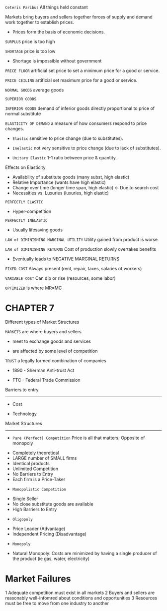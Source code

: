 `Ceteris Paribus` All things held constant

Markets bring buyers and sellers together
forces of supply and demand work together to establish prices.

* Prices form the basis of economic decisions.

`SURPLUS`  price is too high

`SHORTAGE`  price is too low

* Shortage is impossible without government

`PRICE FLOOR`  artificial set price to set a minimum price for a good or service.

`PRICE CEILING`  artificial set maximum price for a good or service.

`NORMAL GOODS` average goods

`SUPERIOR GOODS` 

`INFERIOR GOODS` demand of inferior goods directly proportional to price of normal substitute

`ELASTICITY OF DEMAND` a measure of how consumers respond to price changes.

* `Elastic`  sensitive to price change (due to substitutes).

* `Inelastic`  not very sensitive to price change (due to lack of substitutes).

* `Unitary Elastic`  1-1 ratio between price & quantity.

Effects on Elasticity

* Availability of substitute goods (many subst, high elastic)
* Relative Importance (wants have high elastic)
* Change over time (longer time span, high elastic) <- Due to search cost
* Necessities vs. Luxuries (luxuries, high elastic)

`PERFECTLY ELASTIC`

* Hyper-competition

`PERFECTLY INELASTIC`

* Usually lifesaving goods

`LAW of DIMINISHING MARGINAL UTILITY` Utility gained from product is worse

`LAW of DIMINISHING RETURNS` Cost of production slowly overtakes benefits

* Eventually leads to NEGATIVE MARGINAL RETURNS

`FIXED COST` Always present (rent, repair, taxes, salaries of workers)

`VARIABLE COST` Can dip or rise (resources, some labor)

`OPTIMIZED` is where MR=MC




CHAPTER 7
===
Different types of Market Structures

`MARKETS` are where buyers and sellers

* meet to exchange goods and services

* are affected by some level of competition

`TRUST` a legally formed combination of companies

* 1890 - Sherman Anti-trust Act

* FTC - Federal Trade Commission

Barriers to entry
***

* Cost

* Technology 


Market Structures
***

* `Pure (Perfect) Competition` Price is all that matters; Opposite of monopoly

- Completely theoretical
- LARGE number of SMALL firms
- Identical products
- Unlimited Competition
- No Barriers to Entry
- Each firm is a Price-Taker


* `Monopolistic Competition`

- Single Seller
- No close substitute goods are available
- High Barriers to Entry


* `Oligopoly`
- Price Leader (Advantage)
- Independent Pricing (Disadvantage)


* `Monopoly`

- Natural Monopoly: Costs are minimized by having a single producer of the product (ie gas, water, electricity)


Market Failures
===

1 Adequate competition must exist in all markets
2 Buyers and sellers are reasonably well-infomred about conditions and opportunities
3 Resources must be free to move from one industry to another 